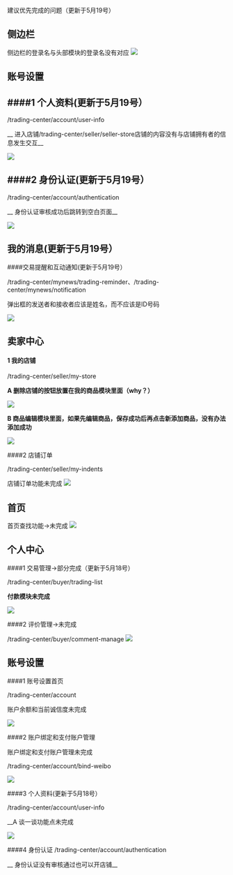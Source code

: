 建议优先完成的问题（更新于5月19号）

侧边栏
--------------------------

侧边栏的登录名与头部模块的登录名没有对应
![](http://i1.tietuku.com/8aba2ca35c1e7959.png)

 账号设置
 ---------
 ####1 个人资料(更新于5月19号）
 ----------------------------------------

/trading-center/account/user-info

__ 进入店铺/trading-center/seller/seller-store店铺的内容没有与店铺拥有者的信息发生交互__

![](http://i1.tietuku.com/130d025360ae41b8.png)

####2 身份认证(更新于5月19号）
---------------------
/trading-center/account/authentication

__ 身份认证审核成功后跳转到空白页面__

![](http://i1.tietuku.com/849c30158b7907bd.png)

我的消息(更新于5月19号）
-------------------------

####交易提醒和互动通知(更新于5月19号）

/trading-center/mynews/trading-reminder、/trading-center/mynews/notification

弹出框的发送者和接收者应该是姓名，而不应该是ID号码

![](http://i1.tietuku.com/30ac9bd431768449.png)

卖家中心
-----------------

#### 1 我的店铺

/trading-center/seller/my-store

__A 删除店铺的按钮放置在我的商品模块里面（why？）__

![](http://i1.tietuku.com/ed218d99239ccc36.png)

__B 商品编辑模块里面，如果先编辑商品，保存成功后再点击新添加商品，没有办法添加成功__

![](http://i1.tietuku.com/e344a5744c8e89f1.png)

####2  店铺订单

/trading-center/seller/my-indents

店铺订单功能未完成
![](http://i1.tietuku.com/e9413d855df1aeb1.png)

首页
-------------------------

首页查找功能->未完成
![](http://i1.tietuku.com/dab1cb694b3846d6.png)

个人中心
-------------------------

####1 交易管理->部分完成（更新于5月18号）

/trading-center/buyer/trading-list

__付款模块未完成__

![](http://i1.tietuku.com/a7cb39694fe43f46.png)

####2 评价管理->未完成

/trading-center/buyer/comment-manage
![](http://i1.tietuku.com/29a9e68e604d3ccc.png)

账号设置
---------
####1 账号设置首页

/trading-center/account

账户余额和当前诚信度未完成

![](http://i1.tietuku.com/093840651ac27ac4.png)

####2 账户绑定和支付账户管理

账户绑定和支付账户管理未完成

/trading-center/account/bind-weibo

![](http://i1.tietuku.com/c4a9da4387fc6e2f.png)

####3 个人资料(更新于5月18号）

/trading-center/account/user-info

__A 谈一谈功能点未完成

![](http://i1.tietuku.com/8e0fb5f03138bdfe.png)

####4 身份认证
/trading-center/account/authentication

__ 身份认证没有审核通过也可以开店铺__


